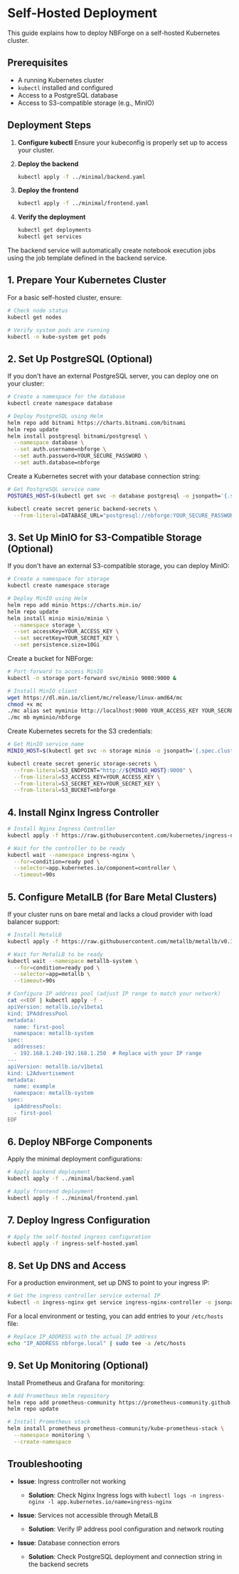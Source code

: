 # Self-Hosted Deployment

This guide explains how to deploy NBForge on a self-hosted Kubernetes cluster.

## Prerequisites

- A running Kubernetes cluster
- `kubectl` installed and configured
- Access to a PostgreSQL database
- Access to S3-compatible storage (e.g., MinIO)

## Deployment Steps

1. **Configure kubectl**
   Ensure your kubeconfig is properly set up to access your cluster.

2. **Deploy the backend**
   ```bash
   kubectl apply -f ../minimal/backend.yaml
   ```

3. **Deploy the frontend**
   ```bash
   kubectl apply -f ../minimal/frontend.yaml
   ```

4. **Verify the deployment**
   ```bash
   kubectl get deployments
   kubectl get services
   ```

The backend service will automatically create notebook execution jobs using the job template defined in the backend service.

## 1. Prepare Your Kubernetes Cluster

For a basic self-hosted cluster, ensure:

```bash
# Check node status
kubectl get nodes

# Verify system pods are running
kubectl -n kube-system get pods
```

## 2. Set Up PostgreSQL (Optional)

If you don't have an external PostgreSQL server, you can deploy one on your cluster:

```bash
# Create a namespace for the database
kubectl create namespace database

# Deploy PostgreSQL using Helm
helm repo add bitnami https://charts.bitnami.com/bitnami
helm repo update
helm install postgresql bitnami/postgresql \
  --namespace database \
  --set auth.username=nbforge \
  --set auth.password=YOUR_SECURE_PASSWORD \
  --set auth.database=nbforge
```

Create a Kubernetes secret with your database connection string:

```bash
# Get PostgreSQL service name
POSTGRES_HOST=$(kubectl get svc -n database postgresql -o jsonpath='{.spec.clusterIP}')

kubectl create secret generic backend-secrets \
  --from-literal=DATABASE_URL="postgresql://nbforge:YOUR_SECURE_PASSWORD@${POSTGRES_HOST}:5432/nbforge"
```

## 3. Set Up MinIO for S3-Compatible Storage (Optional)

If you don't have an external S3-compatible storage, you can deploy MinIO:

```bash
# Create a namespace for storage
kubectl create namespace storage

# Deploy MinIO using Helm
helm repo add minio https://charts.min.io/
helm repo update
helm install minio minio/minio \
  --namespace storage \
  --set accessKey=YOUR_ACCESS_KEY \
  --set secretKey=YOUR_SECRET_KEY \
  --set persistence.size=10Gi
```

Create a bucket for NBForge:

```bash
# Port-forward to access MinIO
kubectl -n storage port-forward svc/minio 9000:9000 &

# Install MinIO client
wget https://dl.min.io/client/mc/release/linux-amd64/mc
chmod +x mc
./mc alias set myminio http://localhost:9000 YOUR_ACCESS_KEY YOUR_SECRET_KEY
./mc mb myminio/nbforge
```

Create Kubernetes secrets for the S3 credentials:

```bash
# Get MinIO service name
MINIO_HOST=$(kubectl get svc -n storage minio -o jsonpath='{.spec.clusterIP}')

kubectl create secret generic storage-secrets \
  --from-literal=S3_ENDPOINT="http://${MINIO_HOST}:9000" \
  --from-literal=S3_ACCESS_KEY=YOUR_ACCESS_KEY \
  --from-literal=S3_SECRET_KEY=YOUR_SECRET_KEY \
  --from-literal=S3_BUCKET=nbforge
```

## 4. Install Nginx Ingress Controller

```bash
# Install Nginx Ingress Controller
kubectl apply -f https://raw.githubusercontent.com/kubernetes/ingress-nginx/controller-v1.7.0/deploy/static/provider/cloud/deploy.yaml

# Wait for the controller to be ready
kubectl wait --namespace ingress-nginx \
  --for=condition=ready pod \
  --selector=app.kubernetes.io/component=controller \
  --timeout=90s
```

## 5. Configure MetalLB (for Bare Metal Clusters)

If your cluster runs on bare metal and lacks a cloud provider with load balancer support:

```bash
# Install MetalLB
kubectl apply -f https://raw.githubusercontent.com/metallb/metallb/v0.13.7/config/manifests/metallb-native.yaml

# Wait for MetalLB to be ready
kubectl wait --namespace metallb-system \
  --for=condition=ready pod \
  --selector=app=metallb \
  --timeout=90s

# Configure IP address pool (adjust IP range to match your network)
cat <<EOF | kubectl apply -f -
apiVersion: metallb.io/v1beta1
kind: IPAddressPool
metadata:
  name: first-pool
  namespace: metallb-system
spec:
  addresses:
  - 192.168.1.240-192.168.1.250  # Replace with your IP range
---
apiVersion: metallb.io/v1beta1
kind: L2Advertisement
metadata:
  name: example
  namespace: metallb-system
spec:
  ipAddressPools:
  - first-pool
EOF
```

## 6. Deploy NBForge Components

Apply the minimal deployment configurations:

```bash
# Apply backend deployment
kubectl apply -f ../minimal/backend.yaml

# Apply frontend deployment
kubectl apply -f ../minimal/frontend.yaml
```

## 7. Deploy Ingress Configuration

```bash
# Apply the self-hosted ingress configuration
kubectl apply -f ingress-self-hosted.yaml
```

## 8. Set Up DNS and Access

For a production environment, set up DNS to point to your ingress IP:

```bash
# Get the ingress controller service external IP
kubectl -n ingress-nginx get service ingress-nginx-controller -o jsonpath='{.status.loadBalancer.ingress[0].ip}'
```

For a local environment or testing, you can add entries to your `/etc/hosts` file:

```bash
# Replace IP_ADDRESS with the actual IP address
echo "IP_ADDRESS nbforge.local" | sudo tee -a /etc/hosts
```

## 9. Set Up Monitoring (Optional)

Install Prometheus and Grafana for monitoring:

```bash
# Add Prometheus Helm repository
helm repo add prometheus-community https://prometheus-community.github.io/helm-charts
helm repo update

# Install Prometheus stack
helm install prometheus prometheus-community/kube-prometheus-stack \
  --namespace monitoring \
  --create-namespace
```

## Troubleshooting

- **Issue**: Ingress controller not working
  - **Solution**: Check Nginx Ingress logs with `kubectl logs -n ingress-nginx -l app.kubernetes.io/name=ingress-nginx`

- **Issue**: Services not accessible through MetalLB
  - **Solution**: Verify IP address pool configuration and network routing

- **Issue**: Database connection errors
  - **Solution**: Check PostgreSQL deployment and connection string in the backend secrets 